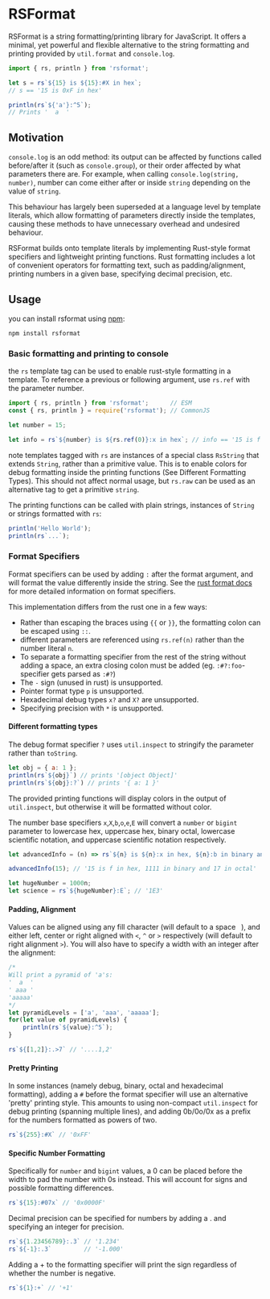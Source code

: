 # RSFormat

RSFormat is a string formatting/printing library for JavaScript. It offers a minimal, yet powerful and flexible alternative to the string formatting and printing provided by `util.format` and `console.log`.

```js
import { rs, println } from 'rsformat';

let s = rs`${15} is ${15}:#X in hex`;
// s == '15 is 0xF in hex'

println(rs`${'a'}:^5`);
// Prints '  a  '
```

## Motivation

`console.log` is an odd method: its output can be affected by functions called before/after it (such as `console.group`), or their order affected by what parameters there are. For example, when calling `console.log(string, number)`, number can come either after or inside `string` depending on the value of `string`.

This behaviour has largely been superseded at a language level by template literals, which allow formatting of parameters directly inside the templates, causing these methods to have unnecessary overhead and undesired behaviour.

RSFormat builds onto template literals by implementing Rust-style format specifiers and lightweight printing functions. Rust formatting includes a lot of convenient operators for formatting text, such as padding/alignment, printing numbers in a given base, specifying decimal precision, etc.

## Usage

you can install rsformat using [npm](https://www.npmjs.com/package/rsformat):

```
npm install rsformat
```

### Basic formatting and printing to console

the `rs` template tag can be used to enable rust-style formatting in a template.
To reference a previous or following argument, use `rs.ref` with the parameter number.

```js
import { rs, println } from 'rsformat';      // ESM
const { rs, println } = require('rsformat'); // CommonJS

let number = 15;

let info = rs`${number} is ${rs.ref(0)}:x in hex`; // info == '15 is f in hex'
```

note templates tagged with `rs` are instances of a special class `RsString` that extends `String`, rather than a primitive value. This is to enable colors for debug formatting inside the printing functions (See Different Formatting Types). This should not affect normal usage, but `rs.raw` can be used as an alternative tag to get a primitive `string`.

The printing functions can be called with plain strings, instances of `String` or strings formatted with `rs`:

```ts
println('Hello World');
println(rs`...`);
```

### Format Specifiers

Format specifiers can be used by adding `:` after the format argument, and will format the value differently inside the string. See the [rust format docs](https://doc.rust-lang.org/std/fmt/#syntax) for more detailed information on format specifiers.

This implementation differs from the rust one in a few ways:

- Rather than escaping the braces using `{{` or `}}`, the formatting colon can be escaped using `::`.
- different parameters are referenced using `rs.ref(n)` rather than the number literal `n`.
- To separate a formatting specifier from the rest of the string without adding a space, an extra closing colon must be added (eg. `:#?:foo`- specifier gets parsed as `:#?`)
- The `-` sign (unused in rust) is unsupported.
- Pointer format type `p` is unsupported.
- Hexadecimal debug types `x?` and `X?` are unsupported. 
- Specifying precision with `*` is unsupported.

#### Different formatting types

The debug format specifier `?` uses `util.inspect` to stringify the parameter rather than `toString`.
 
```js
let obj = { a: 1 };
println(rs`${obj}`) // prints '[object Object]'
println(rs`${obj}:?`) // prints '{ a: 1 }'
```
The provided printing functions will display colors in the output of `util.inspect`, but otherwise it will be formatted without color.

The number base specifiers `x`,`X`,`b`,`o`,`e`,`E` will convert a `number` or `bigint` parameter to lowercase hex, uppercase hex, binary octal, lowercase scientific notation, and uppercase scientific notation respectively.
```js
let advancedInfo = (n) => rs`${n} is ${n}:x in hex, ${n}:b in binary and ${n}:o in octal`;

advancedInfo(15); // '15 is f in hex, 1111 in binary and 17 in octal'

let hugeNumber = 1000n;
let science = rs`${hugeNumber}:E`; // '1E3'
```

#### Padding, Alignment

Values can be aligned using any fill character (will default to a space ` `), and either left, center or right aligned with `<`, `^` or `>` respectively (will default to right alignment `>`). You will also have to specify a width with an integer after the alignment:

```js
/*
Will print a pyramid of 'a's:
'  a  '
' aaa '
'aaaaa'
*/
let pyramidLevels = ['a', 'aaa', 'aaaaa'];
for(let value of pyramidLevels) {
    println(rs`${value}:^5`);
}
```

```js
rs`${[1,2]}:.>7` // '....1,2'
```

#### Pretty Printing

In some instances (namely debug, binary, octal and hexadecimal formatting), adding a `#` before the format specifier will use an alternative 'pretty' printing style. This amounts to using non-compact `util.inspect` for debug printing (spanning multiple lines), and adding 0b/0o/0x as a prefix for the numbers formatted as powers of two.

```js
rs`${255}:#X` // '0xFF'
```

#### Specific Number Formatting

Specifically for `number` and `bigint` values, a 0 can be placed before the width to pad the number with 0s instead. This will account for signs and possible formatting differences.

```js
rs`${15}:#07x` // '0x0000F'
```

Decimal precision can be specified for numbers by adding a . and specifying an integer for precision.

```js
rs`${1.23456789}:.3` // '1.234'
rs`${-1}:.3`         // '-1.000'
```

Adding a + to the formatting specifier will print the sign regardless of whether the number is negative.

```js
rs`${1}:+` // '+1'
```